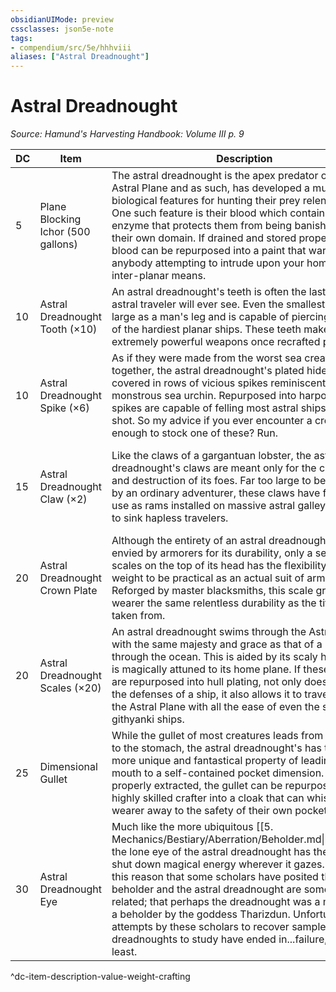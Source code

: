 ```yaml
---
obsidianUIMode: preview
cssclasses: json5e-note
tags:
- compendium/src/5e/hhhviii
aliases: ["Astral Dreadnought"]
---
```

# Astral Dreadnought
*Source: Hamund's Harvesting Handbook: Volume III p. 9* 

| DC | Item | Description | Value | Weight | Crafting |
|----|------|-------------|-------|--------|----------|
| 5 | Plane Blocking Ichor (500 gallons) | The astral dreadnought is the apex predator of the Astral Plane and as such, has developed a multitide of biological features for hunting their prey relentlessly. One such feature is their blood which contains an enzyme that protects them from being banished from their own domain. If drained and stored properly, this blood can be repurposed into a paint that wards off anybody attempting to intrude upon your home via inter-planar means. | 2 gp | 5,000 lb | [[5. Mechanics/Items/Planar Prevention Paint.md\|Planar Prevention Paint]] |
| 10 | Astral Dreadnought Tooth (×10) | An astral dreadnought's teeth is often the last thing an astral traveler will ever see. Even the smallest tooth is as large as a man's leg and is capable of piercing the hulls of the hardiest planar ships. These teeth make extremely powerful weapons once recrafted properly. | 60 gp | 25 lb | Any +3 Melee Weapon |
| 10 | Astral Dreadnought Spike (×6) | As if they were made from the worst sea creatures put together, the astral dreadnought's plated hide is covered in rows of vicious spikes reminiscent of a monstrous sea urchin. Repurposed into harpoons, these spikes are capable of felling most astral ships in a single shot. So my advice if you ever encounter a crew fierce enough to stock one of these? Run. | 100 gp | 30 lb | [[5. Mechanics/Items/Astral Harpoon.md\|Astral Harpoon]] |
| 15 | Astral Dreadnought Claw (×2) | Like the claws of a gargantuan lobster, the astral dreadnought's claws are meant only for the crushing and destruction of its foes. Far too large to be wielded by an ordinary adventurer, these claws have found their use as rams installed on massive astral galleys and used to sink hapless travelers. | 650 gp | 400 lb | **.** **+3 Ram**<br /><br />> [!note]<br />> This is not an item, see the Galley's Naval Ram feature for more information. |
| 20 | Astral Dreadnought Crown Plate | Although the entirety of an astral dreadnought's hide is envied by armorers for its durability, only a select few scales on the top of its head has the flexibility and weight to be practical as an actual suit of armor. Reforged by master blacksmiths, this scale grants the wearer the same relentless durability as the titan it was taken from. | 1,500 gp | 30 lb | [[5. Mechanics/Items/Plate Of The Pursuer.md\|Plate of the Pursuer]] |
| 20 | Astral Dreadnought Scales (×20) | An astral dreadnought swims through the Astral Plane with the same majesty and grace as that of a blue whale through the ocean. This is aided by its scaly hide which is magically attuned to its home plane. If these scales are repurposed into hull plating, not only does it bolster the defenses of a ship, it also allows it to travel through the Astral Plane with all the ease of even the swiftest githyanki ships. | 75 gp | 50 lb | [[5. Mechanics/Items/Astral Hull Plating.md\|Astral Hull Plating]] |
| 25 | Dimensional Gullet | While the gullet of most creatures leads from the mouth to the stomach, the astral dreadnought's has the much more unique and fantastical property of leading from its mouth to a self-contained pocket dimension. When properly extracted, the gullet can be repurposed by a highly skilled crafter into a cloak that can whisk its wearer away to the safety of their own pocket plane. | 8,000 gp | 60 lb | [[5. Mechanics/Items/Cloak Of Safe Harbor.md\|Cloak of Safe Harbor]] |
| 30 | Astral Dreadnought Eye | Much like the more ubiquitous [[5. Mechanics/Bestiary/Aberration/Beholder.md\|beholder]], the lone eye of the astral dreadnought has the ability to shut down magical energy wherever it gazes. It is for this reason that some scholars have posited that the beholder and the astral dreadnought are somehow related; that perhaps the dreadnought was a mutation of a beholder by the goddess Tharizdun. Unfortunately, all attempts by these scholars to recover samples of the dreadnoughts to study have ended in...failure, to say the least. | 11,200 gp | 120 lb | [[5. Mechanics/Items/Anti Magic Crystal.md\|Anti-Magic Crystal]] |
^dc-item-description-value-weight-crafting